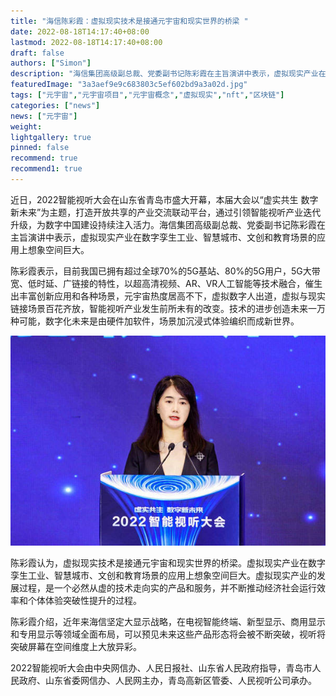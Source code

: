```yaml
---
title: "海信陈彩霞：虚拟现实技术是接通元宇宙和现实世界的桥梁 "
date: 2022-08-18T14:17:40+08:00
lastmod: 2022-08-18T14:17:40+08:00
draft: false
authors: ["Simon"]
description: "海信集团高级副总裁、党委副书记陈彩霞在主旨演讲中表示，虚拟现实产业在数字孪生工业、智慧城市、文创和教育场景的应用上想象空间巨大。"
featuredImage: "3a3aef9e9c683803c5ef602bd9a3a02d.jpg"
tags: ["元宇宙","元宇宙项目","元宇宙概念","虚拟现实","nft","区块链"]
categories: ["news"]
news: ["元宇宙"]
weight: 
lightgallery: true
pinned: false
recommend: true
recommend1: true
---
```


近日，2022智能视听大会在山东省青岛市盛大开幕，本届大会以“虚实共生 数字新未来”为主题，打造开放共享的产业交流联动平台，通过引领智能视听产业迭代升级，为数字中国建设持续注入活力。海信集团高级副总裁、党委副书记陈彩霞在主旨演讲中表示，虚拟现实产业在数字孪生工业、智慧城市、文创和教育场景的应用上想象空间巨大。

陈彩霞表示，目前我国已拥有超过全球70%的5G基站、80%的5G用户，5G大带宽、低时延、广链接的特性，以超高清视频、AR、VR人工智能等技术融合，催生出丰富创新应用和各种场景，元宇宙热度居高不下，虚拟数字人出道，虚拟与现实链接场景百花齐放，智能视听产业发生前所未有的改变。技术的进步创造未来一万种可能，数字化未来是由硬件加软件，场景加沉浸式体验编织而成新世界。

![配图](42868f30968c44bdb5b5cb2264954dcc.jpeg)

陈彩霞认为，虚拟现实技术是接通元宇宙和现实世界的桥梁。虚拟现实产业在数字孪生工业、智慧城市、文创和教育场景的应用上想象空间巨大。虚拟现实产业的发展过程，是一个必然从虚的技术走向实的产品和服务，并不断推动经济社会运行效率和个体体验突破性提升的过程。

陈彩霞介绍，近年来海信坚定大显示战略，在电视智能终端、新型显示、商用显示和专用显示等领域全面布局，可以预见未来这些产品形态将会被不断突破，视听将突破屏幕在空间维度上大放异彩。

2022智能视听大会由中央网信办、人民日报社、山东省人民政府指导，青岛市人民政府、山东省委网信办、人民网主办，青岛高新区管委、人民视听公司承办。
